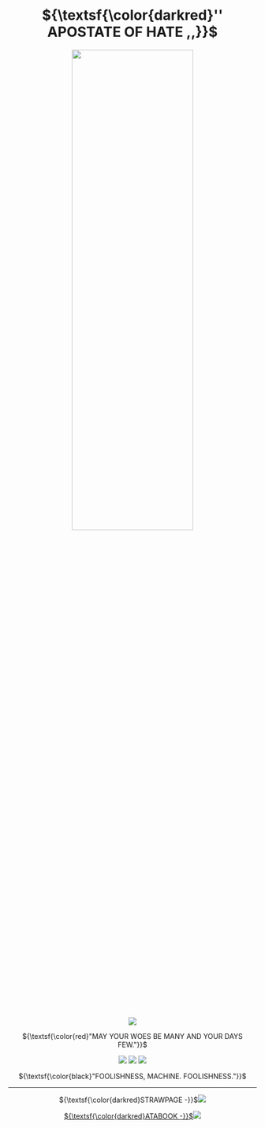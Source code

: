 <div align="center">

# ${\textsf{\color{darkred}'' APOSTATE OF HATE ,,}}$
  
<img src="https://github.com/user-attachments/assets/36cf4180-8310-4ea4-9359-2d49c1984ed3" width="70%" height="50%"> 
  
![](https://komarev.com/ghpvc/?username=4ykai&color=c10f37&style=plastic&label=MORTALS) 

${\textsf{\color{red}"MAY YOUR WOES BE MANY AND YOUR DAYS FEW."}}$

<img src="https://64.media.tumblr.com/753498669013dd9bbe9a3b5ce889abba/bf1345544dee4f45-03/s100x200/03296eb4499229a79af184485083d24c666ea9e8.gifv"> <img src="https://64.media.tumblr.com/580551f263f71207a8b80cd5c83b3542/bf1345544dee4f45-b0/s100x200/313713988264ee870de10ae1c310f3a176d96b3f.gifv"> <img src="https://64.media.tumblr.com/6755801bfccd89844526a377e945109d/bf1345544dee4f45-41/s100x200/087265bcb1189861fad3cc34dbb7806df20cd5e5.gifv">

${\textsf{\color{black}"FOOLISHNESS, MACHINE. FOOLISHNESS."}}$

---

${\textsf{\color{darkred}STRAWPAGE -}}$<a href="https://v1ultra.straw.page"><img src="https://64.media.tumblr.com/133274a592665cb74e3c7c4e3f96dff7/0f1dd797b5574c42-33/s75x75_c1/c65153a27ff202eb0d4cd0a70310d5ca8f4bf795.gifv"> 

${\textsf{\color{darkred}ATABOOK -}}$<a href="https://4yokai.atabook.org/"><img src="https://64.media.tumblr.com/e93d2e996b768ded5a03cd9971258051/0f1dd797b5574c42-48/s75x75_c1/9612acd993be4ee33f2acb225e6d4afac79292a3.gifv">
